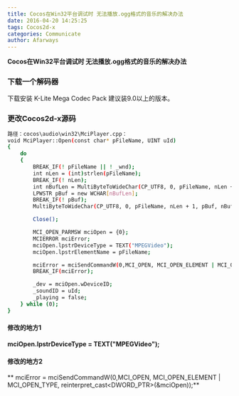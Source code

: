 ```yaml
---
title: Cocos在Win32平台调试时 无法播放.ogg格式的音乐的解决办法
date: 2016-04-20 14:25:25
tags: Cocos2d-x
categories: Communicate
author: Afarways
---
```

**Cocos在Win32平台调试时 无法播放.ogg格式的音乐的解决办法**
<!-- more -->
### 下载一个解码器
下载安装 K-Lite Mega Codec Pack 建议装9.0以上的版本。

### 更改Cocos2d-x源码
```bash
路径：cocos\audio\win32\MciPlayer.cpp：
void MciPlayer::Open(const char* pFileName, UINT uId)
{
    do
    {
        BREAK_IF(! pFileName || ! _wnd);
        int nLen = (int)strlen(pFileName);
        BREAK_IF(! nLen);
        int nBufLen = MultiByteToWideChar(CP_UTF8, 0, pFileName, nLen + 1, nullptr, 0);
        LPWSTR pBuf = new WCHAR[nBufLen];
        BREAK_IF(! pBuf);
        MultiByteToWideChar(CP_UTF8, 0, pFileName, nLen + 1, pBuf, nBufLen);

        Close();

        MCI_OPEN_PARMSW mciOpen = {0};
        MCIERROR mciError;
        mciOpen.lpstrDeviceType = TEXT("MPEGVideo");
        mciOpen.lpstrElementName = pFileName;

        mciError = mciSendCommandW(0,MCI_OPEN, MCI_OPEN_ELEMENT | MCI_OPEN_TYPE, reinterpret_cast<DWORD_PTR>(&mciOpen));
        BREAK_IF(mciError);

        _dev = mciOpen.wDeviceID;
        _soundID = uId;
        _playing = false;
    } while (0);
}
```
#### 修改的地方1
**mciOpen.lpstrDeviceType = TEXT("MPEGVideo");**
#### 修改的地方2
** mciError = mciSendCommandW(0,MCI_OPEN, MCI_OPEN_ELEMENT | MCI_OPEN_TYPE, reinterpret_cast<DWORD_PTR>(&mciOpen));**
